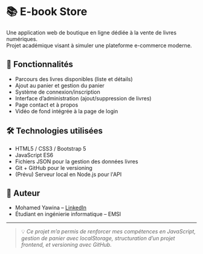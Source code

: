 # 📚 E-book Store

Une application web de boutique en ligne dédiée à la vente de livres numériques.  
Projet académique visant à simuler une plateforme e-commerce moderne.

## 🚀 Fonctionnalités

- Parcours des livres disponibles (liste et détails)
- Ajout au panier et gestion du panier
- Système de connexion/inscription
- Interface d’administration (ajout/suppression de livres)
- Page contact et à propos
- Vidéo de fond intégrée à la page de login

## 🛠️ Technologies utilisées

- HTML5 / CSS3 / Bootstrap 5
- JavaScript ES6
- Fichiers JSON pour la gestion des données livres
- Git + GitHub pour le versioning
- (Prévu) Serveur local en Node.js pour l'API

## 👤 Auteur

- Mohamed Yawina – [LinkedIn](www.linkedin.com/in/mohamed-yawina-aa9517250)
- Étudiant en ingénierie informatique – EMSI

---

> 💡 *Ce projet m’a permis de renforcer mes compétences en JavaScript, gestion de panier avec localStorage, structuration d’un projet frontend, et versioning avec GitHub.*


